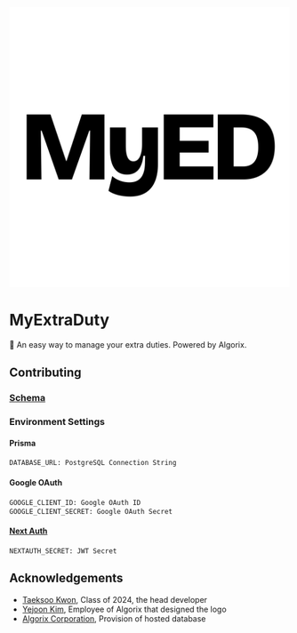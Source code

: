 <p align="center">
    <a href="https://myextraduty.net"><img src="https://github.com/YTG2G3/myextraduty/blob/development/public/myed_logo.svg?raw=true" /></a>
</p>

# MyExtraDuty
📅 An easy way to manage your extra duties. Powered by Algorix.

## Contributing

### [Schema](https://www.erdcloud.com/d/t4EyzNjYxkjH8cHQS)

### Environment Settings

#### Prisma
```
DATABASE_URL: PostgreSQL Connection String
```

#### Google OAuth
```
GOOGLE_CLIENT_ID: Google OAuth ID
GOOGLE_CLIENT_SECRET: Google OAuth Secret
```

#### [Next Auth](https://next-auth.js.org/configuration/options)
```
NEXTAUTH_SECRET: JWT Secret
```

## Acknowledgements
- [Taeksoo Kwon](https://github.com/YTG2G3), Class of 2024, the head developer
- [Yejoon Kim](https://github.com/unsignd), Employee of Algorix that designed the logo
- [Algorix Corporation](https://github.com/algorix-corp), Provision of hosted database